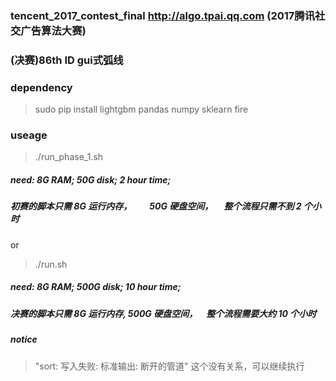 ### tencent_2017_contest_final    http://algo.tpai.qq.com (2017腾讯社交广告算法大赛) 
### (决赛)86th      ID   gui式弧线  




### dependency
> sudo pip install lightgbm  pandas  numpy  sklearn   fire



### useage

> ./run_phase_1.sh
##### need:      8G RAM;       50G disk;     2 hour time;
##### 初赛的脚本只需 8G 运行内存，　　50G 硬盘空间，　 整个流程只需不到 2 个小时


or 


> ./run.sh
##### need:      8G RAM;       500G disk;    10 hour time;
##### 决赛的脚本只需 8G 运行内存,    500G 硬盘空间，　整个流程需要大约 10 个小时




##### notice 
> "sort: 写入失败: 标准输出: 断开的管道"         这个没有关系，可以继续执行
